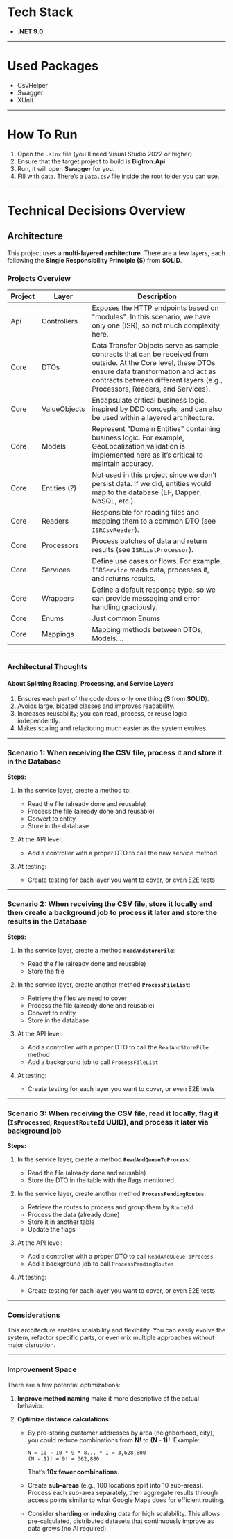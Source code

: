 # Tech Stack

* **.NET 9.0**

---

# Used Packages

* CsvHelper
* Swagger
* XUnit

---

# How To Run

1. Open the `.slnx` file (you'll need Visual Studio 2022 or higher).
2. Ensure that the target project to build is **BigIron.Api**.
3. Run, it will open **Swagger** for you.
4. Fill with data. There’s a `Data.csv` file inside the root folder you can use.

---

# Technical Decisions Overview

## Architecture

This project uses a **multi-layered architecture**.
There are a few layers, each following the **Single Responsibility Principle (S)** from **SOLID**.

### Projects Overview

| Project | Layer        | Description                                                                                                                                                                                                                            |
| ------- | ------------ | -------------------------------------------------------------------------------------------------------------------------------------------------------------------------------------------------------------------------------------- |
| Api     | Controllers  | Exposes the HTTP endpoints based on "modules". In this scenario, we have only one (ISR), so not much complexity here.                                                                                                                  |
| Core    | DTOs         | Data Transfer Objects serve as sample contracts that can be received from outside. At the Core level, these DTOs ensure data transformation and act as contracts between different layers (e.g., Processors, Readers, and Services).   |
| Core    | ValueObjects | Encapsulate critical business logic, inspired by DDD concepts, and can also be used within a layered architecture.                                                                                                                     |
| Core    | Models       | Represent "Domain Entities" containing business logic. For example, GeoLocalization validation is implemented here as it’s critical to maintain accuracy.                                                                              |
| Core    | Entities (?) | Not used in this project since we don’t persist data. If we did, entities would map to the database (EF, Dapper, NoSQL, etc.).                                                                                                         |
| Core    | Readers      | Responsible for reading files and mapping them to a common DTO (see `ISRCsvReader`).                                                                                                                                                   |
| Core    | Processors   | Process batches of data and return results (see `ISRListProcessor`).                                                                                                                                                                   |
| Core    | Services     | Define use cases or flows. For example, `ISRService` reads data, processes it, and returns results.                                                                                                                                    |
| Core    | Wrappers     | Define a default response type, so we can provide messaging and error handling graciously.                                                                                                                                             |
| Core    | Enums        | Just common Enums                                                                                                                                                                                                                      |
| Core    | Mappings     | Mapping methods between DTOs, Models....                                                                                                                                                                                               |
---

### Architectural Thoughts

#### About Splitting Reading, Processing, and Service Layers

1. Ensures each part of the code does only one thing (**S** from **SOLID**).
2. Avoids large, bloated classes and improves readability.
3. Increases reusability; you can read, process, or reuse logic independently.
4. Makes scaling and refactoring much easier as the system evolves.

---

### Scenario 1: When receiving the CSV file, process it and store it in the Database

**Steps:**

1. In the service layer, create a method to:

   * Read the file (already done and reusable)
   * Process the file (already done and reusable)
   * Convert to entity
   * Store in the database

2. At the API level:

   * Add a controller with a proper DTO to call the new service method

3. At testing:

   * Create testing for each layer you want to cover, or even E2E tests

---

### Scenario 2: When receiving the CSV file, store it locally and then create a background job to process it later and store the results in the Database

**Steps:**

1. In the service layer, create a method **`ReadAndStoreFile`**:

   * Read the file (already done and reusable)
   * Store the file

2. In the service layer, create another method **`ProcessFileList`**:

   * Retrieve the files we need to cover
   * Process the file (already done and reusable)
   * Convert to entity
   * Store in the database

3. At the API level:

   * Add a controller with a proper DTO to call the `ReadAndStoreFile` method
   * Add a background job to call `ProcessFileList`

4. At testing:

   * Create testing for each layer you want to cover, or even E2E tests

---

### Scenario 3: When receiving the CSV file, read it locally, flag it (`IsProcessed`, `RequestRouteId` UUID), and process it later via background job

**Steps:**

1. In the service layer, create a method **`ReadAndQueueToProcess`**:

   * Read the file (already done and reusable)
   * Store the DTO in the table with the flags mentioned

2. In the service layer, create another method **`ProcessPendingRoutes`**:

   * Retrieve the routes to process and group them by `RouteId`
   * Process the data (already done)
   * Store it in another table
   * Update the flags

3. At the API level:

   * Add a controller with a proper DTO to call `ReadAndQueueToProcess`
   * Add a background job to call `ProcessPendingRoutes`

4. At testing:

   * Create testing for each layer you want to cover, or even E2E tests

---

### Considerations

This architecture enables scalability and flexibility.
You can easily evolve the system, refactor specific parts, or even mix multiple approaches without major disruption.

---

### Improvement Space

There are a few potential optimizations:

1. **Improve method naming** make it more descriptive of the actual behavior.
2. **Optimize distance calculations:**

   * By pre-storing customer addresses by area (neighborhood, city), you could reduce combinations from **N!** to **(N - 1)!**.
     Example:

     ```
     N = 10 → 10 * 9 * 8... * 1 = 3,628,800  
     (N - 1)! = 9! = 362,880
     ```

     That’s **10x fewer combinations**.
   * Create **sub-areas** (e.g., 100 locations split into 10 sub-areas).
     Process each sub-area separately, then aggregate results through access points similar to what Google Maps does for efficient routing.
   * Consider **sharding** or **indexing** data for high scalability.
     This allows pre-calculated, distributed datasets that continuously improve as data grows (no AI required).
